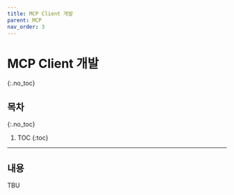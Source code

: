 ```yaml
---
title: MCP Client 개발
parent: MCP
nav_order: 3
---
```


# MCP Client 개발
{:.no_toc}

## 목차
{:.no_toc}

1. TOC
{:toc}

--- 

## 내용

TBU
